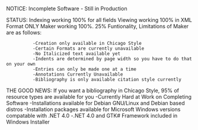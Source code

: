 NOTICE: Incomplete Software - Still in Production

STATUS: Indexing working 100% for all fields
        Viewing working 100% in XML Format ONLY
        Maker working 100%. 25% Funtionality, Limitations of Maker are as follows:
            
              -Creation only available in Chicago Style
              -Certain Formats are currently unavailable
              -No Italicized text available yet
              -Indents are determined by page width so you have to do that on your own
              -Entries can only be made one at a time
              -Annotations Currently Unavailable
              -Bibliography is only available citation style currently

THE GOOD NEWS: If you want a bibliography in Chicago Style, 95% of resource types are available for you
                -Currently Hard at Work on Completing Software
                -Installations available for Debian GNU/Linux and Debian based distros
                -Installation packages available for Microsoft Windows versions compatable with .NET 4.0
                -.NET 4.0 and GTK# Framework included in Windows Installer
